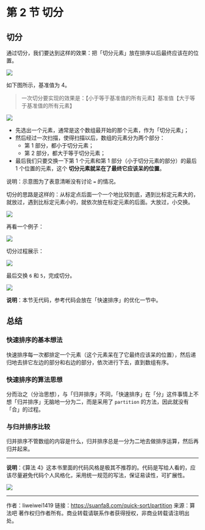 # 第 2 节 切分


## 切分

通过切分，我们要达到这样的效果：把「切分元素」放在排序以后最终应该在的位置。

![](https://suanfa8-1252206550.cos.ap-shanghai.myqcloud.com/suanfa8//03e01173-4476-4e15-9898-3b500de5fd76.jpg)

如下图所示，基准值为 $4$。

> 一次切分要实现的效果是：【小于等于基准值的所有元素】基准值【大于等于基准值的所有元素】

![](https://suanfa8-1252206550.cos.ap-shanghai.myqcloud.com/suanfa8//624677a9-43d5-4f48-98d7-91ace7ac4f18.jpg)

- 先选出一个元素，通常是这个数组最开始的那个元素，作为「切分元素」；
- 然后经过一次扫描，使得扫描以后，数组的元素分为两个部分：
  - 第 1 部分，都小于切分元素；
  - 第 2 部分，都大于等于切分元素；
- 最后我们只要交换一下第 1 个元素和第 1 部分（小于切分元素的部分）的最后 1 个位置的元素，这个 **切分元素就呆在了最终它应该呆的位置**。

说明：示意图为了表意清晰没有讨论 `=` 的情况。

切分的思路是这样的：从标定点后面一个一个地比较到底，遇到比标定元素大的，就放过，遇到比标定元素小的，就依次放在标定元素的后面。大放过，小交换。

![](https://suanfa8-1252206550.cos.ap-shanghai.myqcloud.com/suanfa8//dca56ecf-312b-444b-9d10-66295ef68f2f.jpg)

再看一个例子：

![](https://suanfa8-1252206550.cos.ap-shanghai.myqcloud.com/suanfa8//e71cbf3e-c2dd-43ae-b6f6-1218cb057b65.gif)

切分过程展示：

![](https://suanfa8-1252206550.cos.ap-shanghai.myqcloud.com/suanfa8//dc02cb13-6c9a-40ad-a9a6-e5b8af6c25fb.jpg)

最后交换 `6` 和 `5`，完成切分。

![](https://suanfa8-1252206550.cos.ap-shanghai.myqcloud.com/suanfa8//7e23187d-1d20-441b-b906-823f57880ff8.jpg)

**说明**：本节无代码，参考代码会放在「快速排序」的优化一节中。

## 总结

### 快速排序的基本想法

快速排序每一次都排定一个元素（这个元素呆在了它最终应该呆的位置），然后递归地去排它左边的部分和右边的部分，依次进行下去，直到数组有序。

### 快速排序的算法思想

分而治之（分治思想），与「归并排序」不同，「快速排序」在「分」这件事情上不想「归并排序」无脑地一分为二，而是采用了 `partition` 的方法，因此就没有「合」的过程。

### 与归并排序比较

归并排序不管数组的内容是什么，归并排序总是一分为二地去做排序运算，然后再归并起来。

---

**说明**：《算法 4》这本书里面的代码风格是极其不推荐的。代码是写给人看的，应该尽量避免代码个人风格化，采用统一规范的写法，保证易读性，可扩展性。

![](https://suanfa8-1252206550.cos.ap-shanghai.myqcloud.com/suanfa8//47100a70-d1cc-4b7f-a1f0-de5002b86464.jpg)



---

作者：liweiwei1419
链接：https://suanfa8.com/quick-sort/partition
来源：算法吧
著作权归作者所有。商业转载请联系作者获得授权，非商业转载请注明出处。